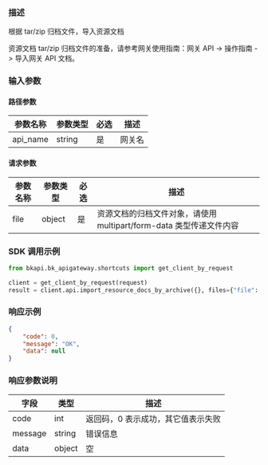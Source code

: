 ### 描述

根据 tar/zip 归档文件，导入资源文档

资源文档 tar/zip 归档文件的准备，请参考网关使用指南：网关 API -> 操作指南 -> 导入网关 API 文档。

### 输入参数

#### 路径参数

| 参数名称 | 参数类型 | 必选 | 描述   |
| -------- | -------- | ---- | ------ |
| api_name | string   | 是   | 网关名 |

#### 请求参数

| 参数名称 | 参数类型 | 必选 | 描述                                                                |
| -------- | -------- | ---- | ------------------------------------------------------------------- |
| file     | object   | 是   | 资源文档的归档文件对象，请使用 multipart/form-data 类型传递文件内容 |


### SDK 调用示例

```python
from bkapi.bk_apigateway.shortcuts import get_client_by_request

client = get_client_by_request(request)
result = client.api.import_resource_docs_by_archive({}, files={"file": open("apidocs.tar.gz", "rb")})
```


### 响应示例

```json
{
    "code": 0,
    "message": "OK",
    "data": null
}
```

### 响应参数说明

| 字段    | 类型   | 描述                               |
| ------- | ------ | ---------------------------------- |
| code    | int    | 返回码，0 表示成功，其它值表示失败 |
| message | string | 错误信息                           |
| data    | object | 空                                 |
